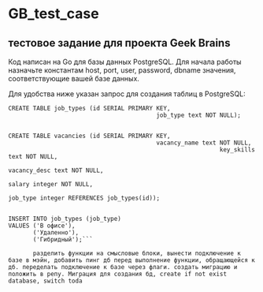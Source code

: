 # GB_test_case
## тестовое задание для проекта Geek Brains

Код написан на Go для базы данных PostgreSQL. 
Для начала работы назначьте константам host, port, user, password, dbname значения, соответствующие вашей базе данных.

Для удобства ниже указан запрос для создания таблиц в PostgreSQL:

```
CREATE TABLE job_types (id SERIAL PRIMARY KEY,
                                          job_type text NOT NULL);


CREATE TABLE vacancies (id SERIAL PRIMARY KEY,
                                          vacancy_name text NOT NULL,
                                                            key_skills text NOT NULL,
                                                                            vacancy_desc text NOT NULL,
                                                                                              salary integer NOT NULL,
                                                                                                             job_type integer REFERENCES job_types(id));


INSERT INTO job_types (job_type)
VALUES ('В офисе'),
       ('Удаленно'),
       ('Гибридный');```

       разделить функции на смысловые блоки, вынести подключение к базе в мэйн, добавить пинг дб перед выполнение функции, обращающейся к дб. переделать подключение к базе через флаги. создать миграцию и положить в репу. Миграция для создания бд, create if not exist database, switch toda